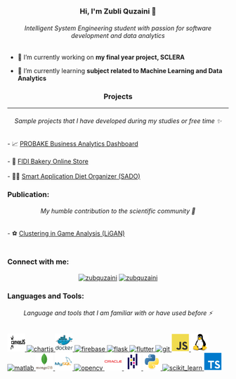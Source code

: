 <h3 align="center">Hi, I'm Zubli Quzaini 👋</h3>
<h6 align="center">Intelligent System Engineering student with passion for software development and data analytics</h6>

- 🔭 I’m currently working on **my final year project, SCLERA**

- 🌱 I’m currently learning **subject related to Machine Learning and Data Analytics**

<h3 align="center">Projects</h3><hr>
<h6 align="center">Sample projects that I have developed during my studies or free time ✨</h6>
- 📈 <a href="https://bit.ly/probake-bakery-sales">PROBAKE Business Analytics Dashboard</a><br><br>
- 🏪 <a href="bit.ly/probake-store">FIDI Bakery Online Store</a><br><br>
- 💪🏻 <a href="bit.ly/sado-es">Smart Application Diet Organizer (SADO)</a><br>

<h3 align="left">Publication:</h3>
<h6 align="center">My humble contribution to the scientific community 🔬</h6>
- ⚽️ <a href="https://ieeexplore.ieee.org/document/9918708">Clustering in Game Analysis (LiGAN)</a><br><br>

<h3 align="left">Connect with me:</h3>
<div align="center">
<a href="https://twitter.com/bedezub" target="blank"><img align="center" src="https://img.shields.io/badge/Twitter-1DA1F2?style=for-the-badge&logo=twitter&logoColor=white" alt="zubquzaini"/></a>
<a href="https://linkedin.com/in/zubquzaini" target="blank"><img align="center" src="https://img.shields.io/badge/LinkedIn-0077B5?style=for-the-badge&logo=linkedin&logoColor=white" alt="zubquzaini" /></a>
</div>

<h3 align="left">Languages and Tools:</h3>
<h6 align="center">Language and tools that I am familiar with or have used before ⚡️</h6>
<p align="left"> <a href="https://canvasjs.com" target="_blank" rel="noreferrer"> <img src="https://raw.githubusercontent.com/Hardik0307/Hardik0307/master/assets/canvasjs-charts.svg" alt="canvasjs" width="40" height="40"/> </a> <a href="https://www.chartjs.org" target="_blank" rel="noreferrer"> <img src="https://www.chartjs.org/media/logo-title.svg" alt="chartjs" width="40" height="40"/> </a> <a href="https://www.docker.com/" target="_blank" rel="noreferrer"> <img src="https://raw.githubusercontent.com/devicons/devicon/master/icons/docker/docker-original-wordmark.svg" alt="docker" width="40" height="40"/> </a> <a href="https://firebase.google.com/" target="_blank" rel="noreferrer"> <img src="https://www.vectorlogo.zone/logos/firebase/firebase-icon.svg" alt="firebase" width="40" height="40"/> </a> <a href="https://flask.palletsprojects.com/" target="_blank" rel="noreferrer"> <img src="https://www.vectorlogo.zone/logos/pocoo_flask/pocoo_flask-icon.svg" alt="flask" width="40" height="40"/> </a> <a href="https://flutter.dev" target="_blank" rel="noreferrer"> <img src="https://www.vectorlogo.zone/logos/flutterio/flutterio-icon.svg" alt="flutter" width="40" height="40"/> </a> <a href="https://git-scm.com/" target="_blank" rel="noreferrer"> <img src="https://www.vectorlogo.zone/logos/git-scm/git-scm-icon.svg" alt="git" width="40" height="40"/> </a> <a href="https://developer.mozilla.org/en-US/docs/Web/JavaScript" target="_blank" rel="noreferrer"> <img src="https://raw.githubusercontent.com/devicons/devicon/master/icons/javascript/javascript-original.svg" alt="javascript" width="40" height="40"/> </a> <a href="https://www.linux.org/" target="_blank" rel="noreferrer"> <img src="https://raw.githubusercontent.com/devicons/devicon/master/icons/linux/linux-original.svg" alt="linux" width="40" height="40"/> </a> <a href="https://www.mathworks.com/" target="_blank" rel="noreferrer"> <img src="https://upload.wikimedia.org/wikipedia/commons/2/21/Matlab_Logo.png" alt="matlab" width="40" height="40"/> </a> <a href="https://www.mongodb.com/" target="_blank" rel="noreferrer"> <img src="https://raw.githubusercontent.com/devicons/devicon/master/icons/mongodb/mongodb-original-wordmark.svg" alt="mongodb" width="40" height="40"/> </a> <a href="https://www.mysql.com/" target="_blank" rel="noreferrer"> <img src="https://raw.githubusercontent.com/devicons/devicon/master/icons/mysql/mysql-original-wordmark.svg" alt="mysql" width="40" height="40"/> </a> <a href="https://opencv.org/" target="_blank" rel="noreferrer"> <img src="https://www.vectorlogo.zone/logos/opencv/opencv-icon.svg" alt="opencv" width="40" height="40"/> </a> <a href="https://www.oracle.com/" target="_blank" rel="noreferrer"> <img src="https://raw.githubusercontent.com/devicons/devicon/master/icons/oracle/oracle-original.svg" alt="oracle" width="40" height="40"/> </a> <a href="https://pandas.pydata.org/" target="_blank" rel="noreferrer"> <img src="https://raw.githubusercontent.com/devicons/devicon/2ae2a900d2f041da66e950e4d48052658d850630/icons/pandas/pandas-original.svg" alt="pandas" width="40" height="40"/> </a> <a href="https://www.python.org" target="_blank" rel="noreferrer"> <img src="https://raw.githubusercontent.com/devicons/devicon/master/icons/python/python-original.svg" alt="python" width="40" height="40"/> </a> <a href="https://scikit-learn.org/" target="_blank" rel="noreferrer"> <img src="https://upload.wikimedia.org/wikipedia/commons/0/05/Scikit_learn_logo_small.svg" alt="scikit_learn" width="40" height="40"/> </a> <a href="https://www.typescriptlang.org/" target="_blank" rel="noreferrer"> <img src="https://raw.githubusercontent.com/devicons/devicon/master/icons/typescript/typescript-original.svg" alt="typescript" width="40" height="40"/> </a> </p>

